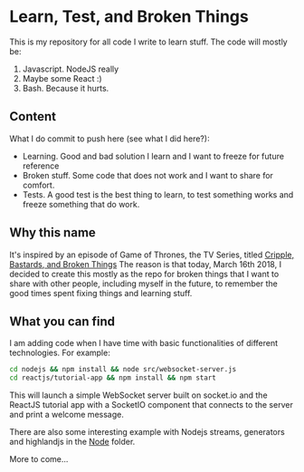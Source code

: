 # Learn, Test, and Broken Things
This is my repository for all code I write to learn stuff. 
The code will mostly be:
1. Javascript. NodeJS really
2. Maybe some React :)
3. Bash. Because it hurts.

## Content
What I do commit to push here (see what I did here?):

* Learning. Good and bad solution I learn and I want to freeze for future reference
* Broken stuff. Some code that does not work and I want to share for comfort. 
* Tests. A good test is the best thing to learn, to test something works and freeze something that do work. 

## Why this name
It's inspired by an episode of Game of Thrones, the TV Series, titled [Cripple, Bastards, and Broken Things](http://awoiaf.westeros.org/index.php/Cripples,_Bastards,_and_Broken_Things)
The reason is that today, March 16th 2018, I decided to create this mostly as the repo for broken things that I want to share with other people, including myself in the future, to remember the good times spent fixing things and learning stuff.

## What you can find

I am adding code when I have time with basic functionalities of different technologies. 
For example:

```bash
cd nodejs && npm install && node src/websocket-server.js
cd reactjs/tutorial-app && npm install && npm start
```

This will launch a simple WebSocket server built on socket.io and the ReactJS tutorial app with a SocketIO component that connects to the server and print a welcome message. 

There are also some interesting example with Nodejs streams, generators and highlandjs in the [Node](node) folder.

More to come...